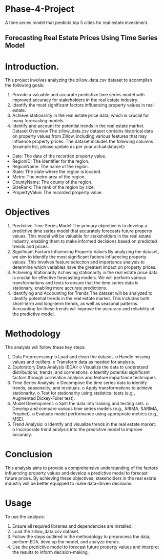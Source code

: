 # Phase-4-Project
A time series model that predicts top 5 cities for real estate investment.
## Forecasting Real Estate Prices Using Time Series Model
# Introduction.
This project involves analyzing the zillow_data.csv dataset to accomplish the following goals:
1.	Provide a valuable and accurate predictive time series model with improved accuracy for stakeholders in the real estate industry.
2.	Identify the most significant factors influencing property values in real estate.
3.	Achieve stationarity in the real estate price data, which is crucial for many forecasting models.
4.	Identify and account for potential trends in the real estate market.
Dataset Overview
The zillow_data.csv dataset contains historical data on property values from Zillow, including various features that may influence property prices. The dataset includes the following columns (example list, please update as per your actual dataset):

- Date: The date of the recorded property value.
- RegionID: The identifier for the region.
- RegionName: The name of the region.
- State: The state where the region is located.
- Metro: The metro area of the region.
- CountyName: The county of the region.
- SizeRank: The rank of the region by size.
- PropertyValue: The recorded property value.
# Objectives
1. Predictive Time Series Model
The primary objective is to develop a predictive time series model that accurately forecasts future property values. This model will be valuable for stakeholders in the real estate industry, enabling them to make informed decisions based on predicted trends and prices.
2. Significant Factors Influencing Property Values
By analyzing the dataset, we aim to identify the most significant factors influencing property values. This involves feature selection and importance analysis to determine which variables have the greatest impact on property prices.
3. Achieving Stationarity
Achieving stationarity in the real estate price data is crucial for effective forecasting models. We will perform various transformations and tests to ensure that the time series data is stationary, enabling more accurate predictions.
4. Identifying and Accounting for Trends
The dataset will be analyzed to identify potential trends in the real estate market. This includes both short-term and long-term trends, as well as seasonal patterns. Accounting for these trends will improve the accuracy and reliability of the predictive model.
# Methodology
The analysis will follow these key steps:
1.	Data Preprocessing:
o	Load and clean the dataset.
o	Handle missing values and outliers.
o	Transform data as needed for analysis.
2.	Exploratory Data Analysis (EDA):
o	Visualize the data to understand distributions, trends, and correlations.
o	Identify potential significant factors through correlation analysis and feature importance techniques.
3.	Time Series Analysis:
o	Decompose the time series data to identify trends, seasonality, and residuals.
o	Apply transformations to achieve stationarity.
o	Test for stationarity using statistical tests (e.g., Augmented Dickey-Fuller test).
4.	Model Development:
o	Split the data into training and testing sets.
o	Develop and compare various time series models (e.g., ARIMA, SARIMA, Prophet).
o	Evaluate model performance using appropriate metrics (e.g., MSE).
5.	Trend Analysis:
o	Identify and visualize trends in the real estate market.
o	Incorporate trend analysis into the predictive model to improve accuracy.
# Conclusion
This analysis aims to provide a comprehensive understanding of the factors influencing property values and develop a predictive model to forecast future prices. By achieving these objectives, stakeholders in the real estate industry will be better equipped to make data-driven decisions.

# Usage
To use the analysis:
1.	Ensure all required libraries and dependencies are installed.
2.	Load the zillow_data.csv dataset.
3.	Follow the steps outlined in the methodology to preprocess the data, perform EDA, develop the model, and analyze trends.
4.	Use the predictive model to forecast future property values and interpret the results to inform decision-making.


